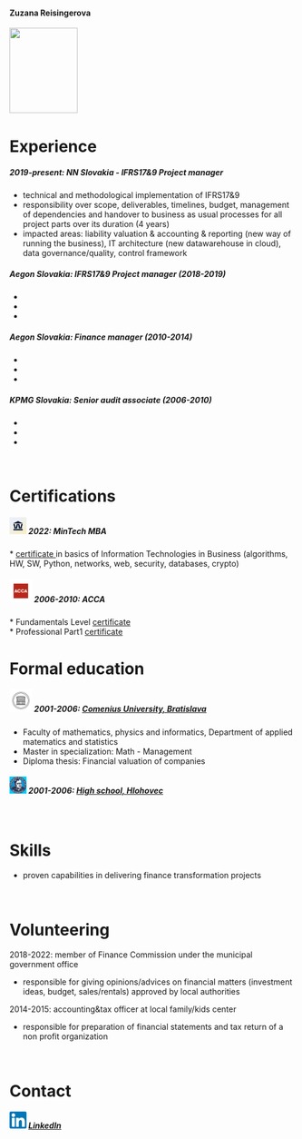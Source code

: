 <h4> Zuzana Reisingerova </h4>

<img src="https://user-images.githubusercontent.com/122103898/211145768-6a50ff48-becf-46a1-ba51-aaefd9686530.jpg" width="120" height="150">

# Experience
<h5> 2019-present: NN Slovakia - IFRS17&9 Project manager </h5>
 <ul>
  <li> technical and methodological implementation of IFRS17&9 </li>
  <li> responsibility over scope, deliverables, timelines, budget, management of dependencies and handover to business as usual processes for all project parts over its duration (4 years) </li>
  <li> impacted areas: liability valuation & accounting & reporting (new way of running the business), IT architecture (new datawarehouse in cloud), data governance/quality, control framework </li>
</ul>
  
<h5> Aegon Slovakia: IFRS17&9 Project manager (2018-2019) </h5> 
 <ul>
  <li>  </li>
  <li>  </li>
  <li>  </li>
</ul>

<h5> Aegon Slovakia: Finance manager (2010-2014) </h5> 
 <ul>
  <li>  </li>
  <li>  </li>
  <li>  </li>
</ul>

<h5> KPMG Slovakia: Senior audit associate (2006-2010) </h5> 
 <ul>
  <li>  </li>
  <li>  </li>
  <li>  </li>
</ul>
<br>

# Certifications
<h5> <img src="MiniTech logo.jpeg" width="30" height="30"> 2022: MinTech MBA </h5> 
 *  <a href="https://github.com/zreisingerova/zreisingerova.github.io/blob/966262fff31d76efd1eb81f2521990bec7b31685/Reisingerova_MiniTechMBA_EN%20certificate.pdf"> certificate </a> in basics of Information Technologies in Business (algorithms, HW, SW, Python, networks, web, security, databases, crypto) 

<h5> <img src="ACCA logo.jpeg" width="40" height="40"> 2006-2010: ACCA </h5> 
   * Fundamentals Level <a href="Reisingerova_ACCA_Fundamentals Level.pdf">certificate </a> <br>
   * Professional Part1 <a href="Reisingerova_ACCA_Professional Part1.pdf">certificate </a> 
<br>

# Formal education 
<h5> <img src="UK logo.jpeg" width="40" height="40"> 
  2001-2006: <a href="https://fmph.uniba.sk/en/departments/department-of-applied-mathematics-and-statistics/">Comenius University, Bratislava</a>  </h5>

* Faculty of mathematics, physics and informatics, Department of applied matematics and statistics 
* Master in specialization: Math - Management 
* Diploma thesis: Financial valuation of companies 
 
<h5> <img src="gymnazium logo.jpeg" width="30" height="30"> 
  2001-2006: <a href="https://gymhc.edupage.org/contact/">High school, Hlohovec</a> </h5>
<br>

# Skills
* proven capabilities in delivering finance transformation projects 
<br>

# Volunteering
2018-2022: member of Finance Commission under the municipal government office
* responsible for giving opinions/advices on financial matters (investment ideas, budget, sales/rentals) approved by local authorities 

2014-2015: accounting&tax officer at local family/kids center
* responsible for preparation of financial statements and tax return of a non profit organization
<br>

# Contact
<h5> <img src="LinkedIn logo.png" width="30" height="30"> 
<a href="https://www.linkedin.com/in/zuzana-reisingerova-388977152/">LinkedIn</a> </h5>
